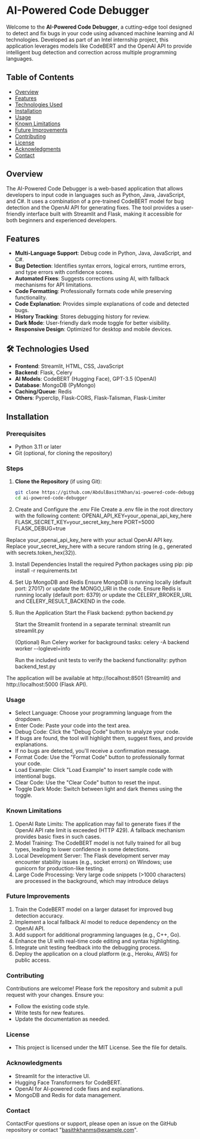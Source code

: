 # AI-Powered Code Debugger

Welcome to the **AI-Powered Code Debugger**, a cutting-edge tool designed to detect and fix bugs in your code using advanced machine learning and AI technologies. Developed as part of an Intel internship project, this application leverages models like CodeBERT and the OpenAI API to provide intelligent bug detection and correction across multiple programming languages.

## Table of Contents
- [Overview](#overview)
- [Features](#features)
- [Technologies Used](#Technologies-Used)
- [Installation](#installation)
- [Usage](#usage)
- [Known Limitations](#known-limitations)
- [Future Improvements](#future-improvements)
- [Contributing](#contributing)
- [License](#license)
- [Acknowledgments](#acknowledgments)
- [Contact](#contact)

## Overview
The AI-Powered Code Debugger is a web-based application that allows developers to input code in languages such as Python, Java, JavaScript, and C#. It uses a combination of a pre-trained CodeBERT model for bug detection and the OpenAI API for generating fixes. The tool provides a user-friendly interface built with Streamlit and Flask, making it accessible for both beginners and experienced developers.

## Features
- **Multi-Language Support**: Debug code in Python, Java, JavaScript, and C#.
- **Bug Detection**: Identifies syntax errors, logical errors, runtime errors, and type errors with confidence scores.
- **Automated Fixes**: Suggests corrections using AI, with fallback mechanisms for API limitations.
- **Code Formatting**: Professionally formats code while preserving functionality.
- **Code Explanation**: Provides simple explanations of code and detected bugs.
- **History Tracking**: Stores debugging history for review.
- **Dark Mode**: User-friendly dark mode toggle for better visibility.
- **Responsive Design**: Optimized for desktop and mobile devices.

## 🛠️ Technologies Used

- **Frontend**: Streamlit, HTML, CSS, JavaScript
- **Backend**: Flask, Celery
- **AI Models**: CodeBERT (Hugging Face), GPT-3.5 (OpenAI)
- **Database**: MongoDB (PyMongo)
- **Caching/Queue**: Redis
- **Others**: Pyperclip, Flask-CORS, Flask-Talisman, Flask-Limiter

## Installation

### Prerequisites
- Python 3.11 or later
- Git (optional, for cloning the repository)

### Steps
1. **Clone the Repository** (if using Git):
   ```bash
   git clone https://github.com/AbdulBasithKhan/ai-powered-code-debugger.git
   cd ai-powered-code-debugger

2. Create and Configure the .env File
    Create a .env file in the root directory with the following content:
    OPENAI_API_KEY=your_openai_api_key_here
    FLASK_SECRET_KEY=your_secret_key_here
    PORT=5000
    FLASK_DEBUG=true

Replace your_openai_api_key_here with your actual OpenAI API key.
Replace your_secret_key_here with a secure random string (e.g., generated with secrets.token_hex(32)).

3. Install Dependencies
    Install the required Python packages using pip:
        pip install -r requirements.txt

4. Set Up MongoDB and Redis
    Ensure MongoDB is running locally (default port: 27017) or update the MONGO_URI in the code.
    Ensure Redis is running locally (default port: 6379) or update the CELERY_BROKER_URL and CELERY_RESULT_BACKEND in the code.

5. Run the Application
    Start the Flask backend:
        python backend.py

    Start the Streamlit frontend in a separate terminal:
        streamlit run streamlit.py

    (Optional) Run Celery worker for background tasks:
        celery -A backend worker --loglevel=info

    Run the included unit tests to verify the backend functionality:
        python backend_test.py

The application will be available at http://localhost:8501 (Streamlit) and http://localhost:5000 (Flask API).

### Usage
 - Select Language: Choose your programming language from the dropdown.
 - Enter Code: Paste your code into the text area.
 - Debug Code: Click the "Debug Code" button to analyze your code.
 - If bugs are found, the tool will highlight them, suggest fixes, and provide explanations.
 - If no bugs are detected, you'll receive a confirmation message.
 - Format Code: Use the "Format Code" button to professionally format your code.
 - Load Example: Click "Load Example" to insert sample code with intentional bugs.
 - Clear Code: Use the "Clear Code" button to reset the input.
 - Toggle Dark Mode: Switch between light and dark themes using the toggle.

### Known Limitations
1. OpenAI Rate Limits: The application may fail to generate fixes if the OpenAI API rate limit is exceeded (HTTP 429). A fallback mechanism provides basic fixes in such cases.
2. Model Training: The CodeBERT model is not fully trained for all bug types, leading to lower confidence in some detections.
3. Local Development Server: The Flask development server may encounter stability issues (e.g., socket errors) on Windows; use gunicorn for production-like testing.
4. Large Code Processing: Very large code snippets (>1000 characters) are processed in the background, which may introduce delays

### Future Improvements
1. Train the CodeBERT model on a larger dataset for improved bug detection accuracy.
2. Implement a local fallback AI model to reduce dependency on the OpenAI API.
3. Add support for additional programming languages (e.g., C++, Go).
4. Enhance the UI with real-time code editing and syntax highlighting.
5. Integrate unit testing feedback into the debugging process.
6. Deploy the application on a cloud platform (e.g., Heroku, AWS) for public access.


### Contributing
Contributions are welcome! Please fork the repository and submit a pull request with your changes. Ensure you:
 - Follow the existing code style.
 - Write tests for new features.
 - Update the documentation as needed.

### License
  - This project is licensed under the MIT License. See the  file for details.

### Acknowledgments
 - Streamlit for the interactive UI.
 - Hugging Face Transformers for CodeBERT.
 - OpenAI for AI-powered code fixes and explanations.
 - MongoDB and Redis for data management.

### Contact
ContactFor questions or support, please open an issue on the GitHub repository or contact "basithkhanms@example.com".
